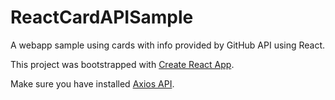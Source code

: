 # ReactCardAPISample
A webapp sample using cards with info provided by GitHub API using React.

This project was bootstrapped with [Create React App](https://github.com/facebookincubator/create-react-app).

Make sure you have installed [Axios API](https://www.npmjs.com/package/axios).

